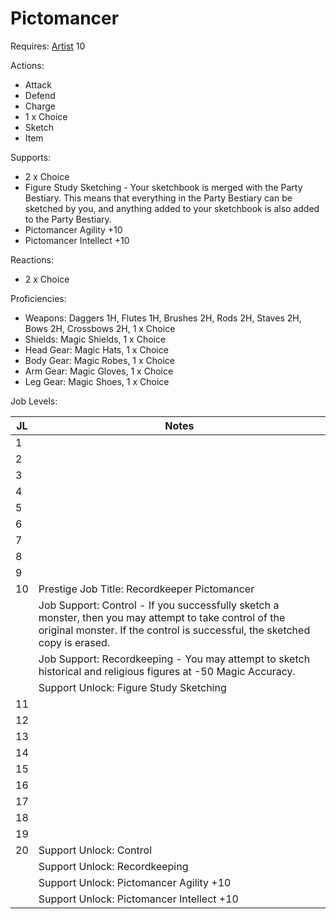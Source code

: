 # Pictomancer

Requires: [Artist](/Jobs/JobDetails/Artist.md) 10

Actions:

- Attack
- Defend
- Charge
- 1 x Choice
- Sketch
- Item

Supports:

- 2 x Choice
- Figure Study Sketching - Your sketchbook is merged with the Party Bestiary. This means that everything in the Party Bestiary can be sketched by you, and anything added to your sketchbook is also added to the Party Bestiary.
- Pictomancer Agility +10
- Pictomancer Intellect +10

Reactions:

- 2 x Choice

Proficiencies:

- Weapons: Daggers 1H, Flutes 1H, Brushes 2H, Rods 2H, Staves 2H, Bows 2H, Crossbows 2H, 1 x Choice
- Shields: Magic Shields, 1 x Choice
- Head Gear: Magic Hats, 1 x Choice
- Body Gear: Magic Robes, 1 x Choice
- Arm Gear: Magic Gloves, 1 x Choice
- Leg Gear: Magic Shoes, 1 x Choice

Job Levels:

| JL | Notes |
| --- | --- |
| 1 | 
| 2 | 
| 3 | 
| 4 | 
| 5 | 
| 6 | 
| 7 | 
| 8 | 
| 9 | 
| 10 | Prestige Job Title: Recordkeeper Pictomancer
|    | Job Support: Control - If you successfully sketch a monster, then you may attempt to take control of the original monster. If the control is successful, the sketched copy is erased.
|    | Job Support: Recordkeeping - You may attempt to sketch historical and religious figures at -50 Magic Accuracy.
|    | Support Unlock: Figure Study Sketching
| 11 | 
| 12 | 
| 13 | 
| 14 | 
| 15 | 
| 16 | 
| 17 | 
| 18 | 
| 19 | 
| 20 | Support Unlock: Control
|    | Support Unlock: Recordkeeping
|    | Support Unlock: Pictomancer Agility +10
|    | Support Unlock: Pictomancer Intellect +10
